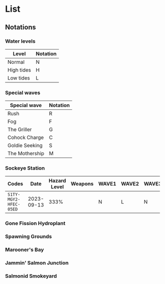 # List

## Notations
### Water levels

| Level      | Notation |
|------------|----------|
| Normal     | N        |
| High tides | H        |
| Low tides  | L        |

### Special waves

| Special wave   | Notation |
|----------------|----------|
| Rush           | R        |
| Fog            | F        |
| The Griller    | G        |
| Cohock Charge  | C        |
| Goldie Seeking | S        |
| The Mothership | M        |

### Sockeye Station

| Codes                 | Date     | Hazard Level | Weapons | WAVE1 | WAVE2 | WAVE3 | EX-WAVE |
|-----------------------|----------|--------------|---------|-------|-------|-------|---------|
| `S1TY-MGY2-HFEC-05ED` |2023-09-13| 333%         |         | N     | L     | N     | N       |

### Gone Fission Hydroplant


### Spawning Grounds


### Marooner's Bay


### Jammin' Salmon Junction


### Salmonid Smokeyard
